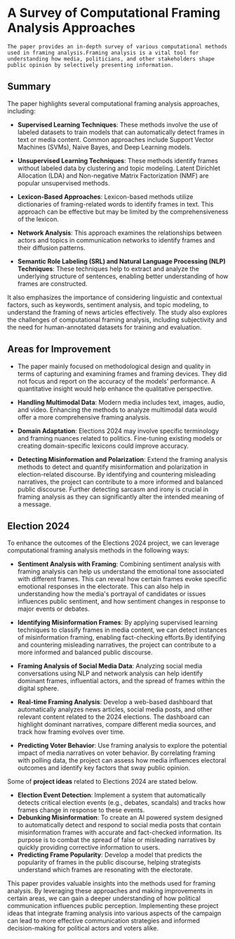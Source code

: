 # A Survey of Computational Framing Analysis Approaches

    The paper provides an in-depth survey of various computational methods used in framing analysis.Framing analysis is a vital tool for understanding how media, politicians, and other stakeholders shape public opinion by selectively presenting information. 



  ## Summary

   The paper highlights several computational framing analysis approaches, including:

  
  * **Supervised Learning Techniques**: These methods involve the use of labeled datasets to train models that can automatically detect frames in text or media content. Common approaches include Support Vector Machines (SVMs), Naive Bayes, and Deep Learning models.

  * **Unsupervised Learning Techniques**: These methods identify frames without labeled data by clustering and topic modeling. Latent Dirichlet Allocation (LDA) and Non-negative Matrix Factorization (NMF) are popular unsupervised methods.

  * **Lexicon-Based Approaches**: Lexicon-based methods utilize dictionaries of framing-related words to identify frames in text. This approach can be effective but may be limited by the comprehensiveness of the lexicon.

  * **Network Analysis**: This approach examines the relationships between actors and topics in communication networks to identify frames and their diffusion patterns.
  
  * **Semantic Role Labeling (SRL) and Natural Language Processing (NLP) Techniques**: These techniques help to extract and analyze the underlying structure of sentences, enabling better understanding of how frames are constructed.

  It also emphasizes the importance of considering linguistic and contextual factors, such as keywords, sentiment analysis, and topic modeling, to understand the framing of news articles effectively. The study also explores the challenges of computational framing analysis, including subjectivity and the need for human-annotated datasets for training and evaluation.

## Areas for Improvement

* The paper mainly focused on methodological design and quality in terms of capturing and examining frames and framing devices. They did not focus and report on the accuracy of the models’ performance. A quantitative insight would help enhance the qualitative perspective.

* **Handling Multimodal Data**: Modern media includes text, images, audio, and video. Enhancing the methods to analyze multimodal data would offer a more comprehensive framing analysis.

* **Domain Adaptation**: Elections 2024 may involve specific terminology and framing nuances related to politics. Fine-tuning existing models or creating domain-specific lexicons could improve accuracy.

* **Detecting Misinformation and Polarization**: Extend the framing analysis methods to detect and quantify misinformation and polarization in election-related discourse. By identifying and countering misleading narratives, the project can contribute to a more informed and balanced public discourse. Further detecting sarcasm and irony is crucial in framing analysis as they can significantly alter the intended meaning of a message.


## Election 2024

To enhance the outcomes of the Elections 2024 project, we can leverage computational framing analysis methods in the following ways:

* **Sentiment Analysis with Framing**: Combining sentiment analysis with framing analysis can help us understand the emotional tone associated with different frames. This can reveal how certain frames evoke specific emotional responses in the electorate. This can also help in understanding how the media's portrayal of candidates or issues influences public sentiment, and how sentiment changes in response to major events or debates.

* **Identifying Misinformation Frames**: By applying supervised learning techniques to classify frames in media content, we can detect instances of misinformation framing, enabling fact-checking efforts.By identifying and countering misleading narratives, the project can contribute to a more informed and balanced public discourse.

* **Framing Analysis of Social Media Data**: Analyzing social media conversations using NLP and network analysis can help identify dominant frames, influential actors, and the spread of frames within the digital sphere.

* **Real-time Framing Analysis**: Develop a web-based dashboard that automatically analyzes news articles, social media posts, and other relevant content related to the 2024 elections. The dashboard can highlight dominant narratives, compare different media sources, and track how framing evolves over time.

* **Predicting Voter Behavior**: Use framing analysis to explore the potential impact of media narratives on voter behavior. By correlating framing with polling data, the project can assess how media influences electoral outcomes and identify key factors that sway public opinion.



Some of **project ideas** related to Elections 2024 are stated below.

* **Election Event Detection**: Implement a system that automatically detects critical election events (e.g., debates, scandals) and tracks how frames change in response to these events.
* **Debunking Misinformation**: To create an AI powered system designed to automatically detect and respond to social media posts that contain misinformation frames with accurate and fact-checked information. Its purpose is to combat the spread of false or misleading narratives by quickly providing corrective information to users. 
* **Predicting Frame Popularity**: Develop a model that predicts the popularity of frames in the public discourse, helping strategists understand which frames are resonating with the electorate.


This paper provides valuable insights into the methods used for framing analysis. By leveraging these approaches and making improvements in certain areas, we can gain a deeper understanding of how political communication influences public perception. Implementing these project ideas that integrate framing analysis into various aspects of the campaign can lead to more effective communication strategies and informed decision-making for political actors and voters alike.